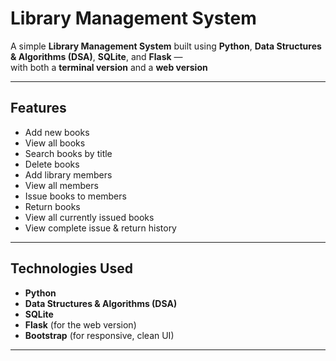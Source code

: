 # Library Management System

A simple **Library Management System** built using **Python**, **Data Structures & Algorithms (DSA)**, **SQLite**, and **Flask** —  
with both a **terminal version** and a **web version**

---

## Features

- Add new books
- View all books
- Search books by title
- Delete books
- Add library members
- View all members
- Issue books to members
- Return books
- View all currently issued books
- View complete issue & return history

---

## Technologies Used

- **Python**
- **Data Structures & Algorithms (DSA)**
- **SQLite**
- **Flask** (for the web version)
- **Bootstrap** (for responsive, clean UI)

---
